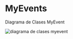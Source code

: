 # MyEvents

Diagrama de Clases MyEvent

![diagrama de clases myevent](https://user-images.githubusercontent.com/33762101/33637308-32569256-d9ee-11e7-876b-4b12054281e2.png)
